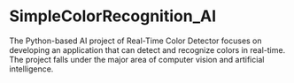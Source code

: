 # SimpleColorRecognition_AI 
 The Python-based AI project of Real-Time Color Detector focuses on developing an application that can detect and recognize colors in real-time. The project falls under the major area of computer vision and artificial intelligence. 
